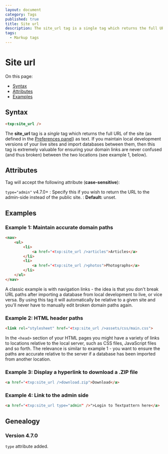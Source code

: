 ```yaml
---
layout: document
category: Tags
published: true
title: Site url
description: The site_url tag is a single tag which returns the full URL of the site.
tags:
  - Markup tags
---
```


# Site url

On this page:

* [Syntax](#syntax)
* [Attributes](#attributes)
* [Examples](#examples)

## Syntax

~~~ html
<txp:site_url />
~~~

The **site_url** tag is a *single* tag which returns the full URL of the site (as defined in the [Preferences panel](https://docs.textpattern.io/administration/preferences-panel)) as text. If you maintain local development versions of your live sites and import databases between them, then this tag is extremely valuable for ensuring your domain links are never confused (and thus broken) between the two locations (see example 1, below).

## Attributes

Tag will accept the following attribute (**case-sensitive**):

`type="admin"` <span class="footnote warning">v4.7.0+</span>
: Specify this if you wish to return the URL to the admin-side instead of the public site.
: **Default:** unset.

## Examples

### Example 1: Maintain accurate domain paths

~~~ html
<nav>
    <ul>
        <li>
            <a href="<txp:site_url />articles">Articles</a>
        </li>
        <li>
            <a href="<txp:site_url />photos">Photographs</a>
        </li>
    </ul>
</nav>
~~~

A classic example is with navigation links - the idea is that you don't break URL paths after importing a database from local development to live, or vice versa. By using this tag it will automatically be relative to a given site and you'll never have to manually edit broken domain paths again.

### Example 2: HTML header paths

~~~ html
<link rel="stylesheet" href="<txp:site_url />assets/css/main.css">
~~~

In the `<head>` section of your HTML pages you might have a variety of links to locations relative to the local server, such as CSS files, JavaScript files and so forth. The relevance is similar to example 1 - you want to ensure the paths are accurate relative to the server if a database has been imported from another location.

### Example 3: Display a hyperlink to download a .ZIP file

~~~ html
<a href="<txp:site_url />download.zip">Download</a>
~~~

### Example 4: Link to the admin side

~~~ html
<a href="<txp:site_url type="admin" />">Login to Textpattern here</a>
~~~

## Genealogy

### Version 4.7.0

`type` attribute added.
